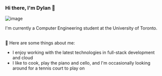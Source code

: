 ### Hi there, I'm Dylan 👋

![image](https://github.com/user-attachments/assets/80f22117-0af2-4fe0-808d-ed7572612bcf)


I'm currently a Computer Engineering student at the University of Toronto.
<br>
<br>

💬 Here are some things about me:
- I enjoy working with the latest technologies in full-stack development and cloud
- I like to cook, play the piano and cello, and I'm occasionally looking around for a tennis court to play on
<br>
<!--
**dylncheng/dylncheng** is a ✨ _special_ ✨ repository because its `README.md` (this file) appears on your GitHub profile.

Here are some ideas to get you started:

- 🔭 I’m currently working on ...
- 🌱 I’m currently learning ...
- 👯 I’m looking to collaborate on ...
- 🤔 I’m looking for help with ...
- 💬 Ask me about ...
- 📫 How to reach me: ...
- 😄 Pronouns: ...
- ⚡ Fun fact: ...

